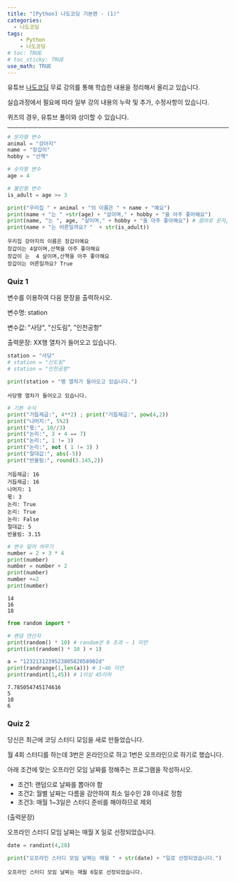 ```yaml
---
title: "[Python] 나도코딩 기본편 - (1)"
categories: 
  - 나도코딩
tags: 
    - Python
    - 나도코딩
# toc: TRUE
# toc_sticky: TRUE
use_math: TRUE
---
```


유튜브 [나도코딩](https://www.youtube.com/watch?v=kWiCuklohdY) 무료 강의를 통해 학습한 내용을 정리해서 올리고 있습니다.

실습과정에서 필요에 따라 일부 강의 내용의 누락 및 추가, 수정사항이 있습니다.

퀴즈의 경우, 유튜브 풀이와 상이할 수 있습니다.

---


```python
# 문자형 변수
animal = "강아지"
name = "장갑이"
hobby = "산책"

# 숫자형 변수
age = 4

# 불린형 변수
is_adult = age >= 3
```


```python
print("우리집 " + animal + "의 이름은 " + name + "예요")
print(name + "는 " +str(age) + "살이며," + hobby + "을 아주 좋아해요")
print(name, "는 ", age, "살이며," + hobby + "을 아주 좋아해요") # 콤마로 문자, 숫자 구분 없이 사용가능하지만 한칸 띄워짐
print(name + "는 어른일까요? "  + str(is_adult))
```

    우리집 강아지의 이름은 장갑이예요
    장갑이는 4살이며,산책을 아주 좋아해요
    장갑이 는  4 살이며,산책을 아주 좋아해요
    장갑이는 어른일까요? True
    

### Quiz 1
변수를 이용하여 다음 문장을 출력하시오.

변수명: station

변수값:  "사당", "신도림", "인천공항"

출력문장: XX행 열차가 들어오고 있습니다.


```python
station = "사당"
# station = "신도림"
# station = "인천공항"

print(station + "행 열차가 들어오고 있습니다.")
```

    사당행 열차가 들어오고 있습니다.
    


```python
# 기본 수식
print("거듭제곱:", 4**2) ; print("거듭제곱:", pow(4,2))
print("나머지:", 5%2)
print("몫:", 10//3)
print("논리:", 3 + 4 == 7)
print("논리:", 1 != 3)
print("논리:", not ( 1 != 3) )
print("절대값:", abs(-5))
print("반올림:", round(3.145,2))
```

    거듭제곱: 16
    거듭제곱: 16
    나머지: 1
    몫: 3
    논리: True
    논리: True
    논리: False
    절대값: 5
    반올림: 3.15
    


```python
# 변수 덮어 씌우기
number = 2 + 3 * 4
print(number)
number = number + 2
print(number)
number +=2
print(number)
```

    14
    16
    18
    


```python
from random import *

# 랜덤 연산자
print(random() * 10) # random은 0 초과 ~ 1 미만
print(int(random() * 10 ) + 1)

a = "123213123952380582058902d"
print(randrange(1,len(a))) # 1~46 미만
print(randint(1,45)) # 1이상 45이하
```

    7.785054745174616
    5
    10
    6
    

### Quiz 2
당신은 최근에 코딩 스터디 모임을 새로 만들었습니다.

월 4회 스터디를 하는데 3번은 온라인으로 하고 1번은 오프라인으로 하기로 했습니다.

아래 조건에 맞는 오프라인 모임 날짜를 정해주는 프로그램을 작성하시오.

- 조건1: 랜덤으로 날짜를 뽑아야 함
- 조건2: 월별 날짜는 다름을 감안하여 최소 일수인 28 이내로 정함
- 조건3: 매월 1~3일은 스터디 준비를 해야하므로 제외

(출력문장)

오프라인 스터디 모임 날짜는 매월 X 일로 선정되었습니다.


```python
date = randint(4,28)

print("오프라인 스터디 모임 날짜는 매월 " + str(date) + "일로 선정되었습니다.")
```

    오프라인 스터디 모임 날짜는 매월 6일로 선정되었습니다.
    
